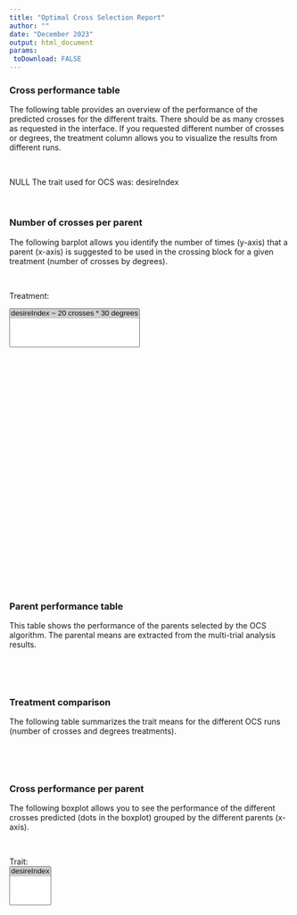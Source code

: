 ```yaml
---
title: "Optimal Cross Selection Report"
author: ""
date: "December 2023"
output: html_document
params:
 toDownload: FALSE
---
```









### Cross performance table

The following table provides an overview of the performance of the predicted crosses for the different traits. There should be as many crosses as requested in the interface. If you requested different number of crosses or degrees, the treatment column allows you to visualize the results from different runs.

<p>&nbsp;</p>

NULL
The trait used for OCS was:  desireIndex<!--html_preserve--><div class="datatables html-widget html-widget-output shiny-report-size html-fill-item" id="ocsApp_1-out801a1576c27bb5c2" style="width:100%;height:auto;"></div><!--/html_preserve-->

<p>&nbsp;</p>

### Number of crosses per parent

The following barplot allows you identify the number of times (y-axis) that a parent (x-axis) is suggested to be used in the crossing block for a given treatment (number of crosses by degrees).

<p>&nbsp;</p>

<!--html_preserve--><div class="form-group shiny-input-container">
<label class="control-label" id="ocsApp_1-environ-label" for="ocsApp_1-environ">Treatment:</label>
<div>
<select id="ocsApp_1-environ" class="shiny-input-select" multiple="multiple"><option value="desireIndex ~ 20 crosses * 30 degrees" selected>desireIndex ~ 20 crosses * 30 degrees</option></select>
<script type="application/json" data-for="ocsApp_1-environ">{"plugins":["selectize-plugin-a11y"]}</script>
</div>
</div><!--/html_preserve-->

<!--html_preserve--><div class="plotly html-widget html-widget-output shiny-report-size shiny-report-theme html-fill-item" id="ocsApp_1-out2ec42b0caef806f9" style="width:100%;height:400px;"></div><!--/html_preserve-->

<p>&nbsp;</p>

### Parent performance table

This table shows the performance of the parents selected by the OCS algorithm. The parental means are extracted from the multi-trial analysis results.

<p>&nbsp;</p>

<!--html_preserve--><div class="datatables html-widget html-widget-output shiny-report-size html-fill-item" id="ocsApp_1-out0091dcf19a3157d3" style="width:100%;height:auto;"></div><!--/html_preserve-->

<p>&nbsp;</p>

### Treatment comparison

The following table summarizes the trait means for the different OCS runs (number of crosses and degrees treatments). 

<p>&nbsp;</p>

<!--html_preserve--><div class="datatables html-widget html-widget-output shiny-report-size html-fill-item" id="ocsApp_1-outf7acb10822a2de5b" style="width:100%;height:auto;"></div><!--/html_preserve-->

<p>&nbsp;</p>

### Cross performance per parent

The following boxplot allows you to see the performance of the different crosses predicted (dots in the boxplot) grouped by the different parents (x-axis).

<p>&nbsp;</p>
<!--html_preserve--><div class="form-group shiny-input-container">
<label class="control-label" id="ocsApp_1-traitFilterPredictions2D2-label" for="ocsApp_1-traitFilterPredictions2D2">Trait:</label>
<div>
<select id="ocsApp_1-traitFilterPredictions2D2" class="shiny-input-select" multiple="multiple"><option value="desireIndex" selected>desireIndex</option></select>
<script type="application/json" data-for="ocsApp_1-traitFilterPredictions2D2">{"plugins":["selectize-plugin-a11y"]}</script>
</div>
</div><!--/html_preserve-->

<!--html_preserve--><div class="plotly html-widget html-widget-output shiny-report-size shiny-report-theme html-fill-item" id="ocsApp_1-out420fa20b07e4aeec" style="width:100%;height:400px;"></div><!--/html_preserve-->






